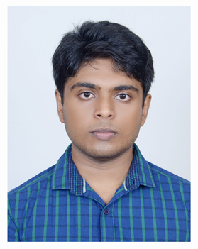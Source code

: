 ![](https://github.com/SinhaSaptarshi/sinhasaptarshi.github.io/blob/master/DSC_5798%20.jpg?raw=true)
